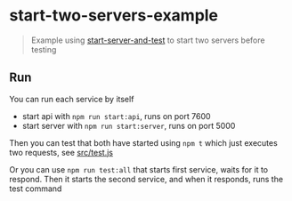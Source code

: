 # start-two-servers-example

> Example using [start-server-and-test](https://github.com/bahmutov/start-server-and-test) to start two servers before testing

## Run

You can run each service by itself

- start api with `npm run start:api`, runs on port 7600
- start server with `npm run start:server`, runs on port 5000

Then you can test that both have started using `npm t` which just executes two requests, see [src/test.js](src/test.js)

Or you can use `npm run test:all` that starts first service, waits for it to respond. Then it starts the second service, and when it responds, runs the test command
